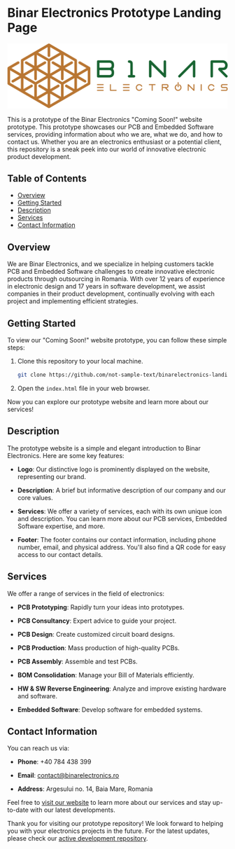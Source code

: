 # Binar Electronics Prototype Landing Page

![Binar Electronics Logo](public/assets/logo.png)

This is a prototype of the Binar Electronics "Coming Soon!" website prototype. This prototype showcases our PCB and Embedded Software services, providing information about who we are, what we do, and how to contact us. Whether you are an electronics enthusiast or a potential client, this repository is a sneak peek into our world of innovative electronic product development.

## Table of Contents

- [Overview](#overview)
- [Getting Started](#getting-started)
- [Description](#description)
- [Services](#services)
- [Contact Information](#contact-information)

## Overview

We are Binar Electronics, and we specialize in helping customers tackle PCB and Embedded Software challenges to create innovative electronic products through outsourcing in Romania. With over 12 years of experience in electronic design and 17 years in software development, we assist companies in their product development, continually evolving with each project and implementing efficient strategies.

## Getting Started

To view our "Coming Soon!" website prototype, you can follow these simple steps:

1. Clone this repository to your local machine.

   ```bash
   git clone https://github.com/not-sample-text/binarelectronics-landing
   ```

2. Open the `index.html` file in your web browser.

Now you can explore our prototype website and learn more about our services!

## Description

The prototype website is a simple and elegant introduction to Binar Electronics. Here are some key features:

- **Logo**: Our distinctive logo is prominently displayed on the website, representing our brand.

- **Description**: A brief but informative description of our company and our core values.

- **Services**: We offer a variety of services, each with its own unique icon and description. You can learn more about our PCB services, Embedded Software expertise, and more.

- **Footer**: The footer contains our contact information, including phone number, email, and physical address. You'll also find a QR code for easy access to our contact details.

## Services

We offer a range of services in the field of electronics:

- **PCB Prototyping**: Rapidly turn your ideas into prototypes.

- **PCB Consultancy**: Expert advice to guide your project.

- **PCB Design**: Create customized circuit board designs.

- **PCB Production**: Mass production of high-quality PCBs.

- **PCB Assembly**: Assemble and test PCBs.

- **BOM Consolidation**: Manage your Bill of Materials efficiently.

- **HW & SW Reverse Engineering**: Analyze and improve existing hardware and software.

- **Embedded Software**: Develop software for embedded systems.

## Contact Information

You can reach us via:

- **Phone**: +40 784 438 399

- **Email**: [contact@binarelectronics.ro](mailto:contact@binarelectronics.ro)

- **Address**: Argesului no. 14, Baia Mare, Romania

Feel free to [visit our website](https://binarelectronics.ro) to learn more about our services and stay up-to-date with our latest developments.

Thank you for visiting our prototype repository! We look forward to helping you with your electronics projects in the future. For the latest updates, please check our [active development repository](https://github.com/binarelectronics/binarelectronics.ro-under-construction).
